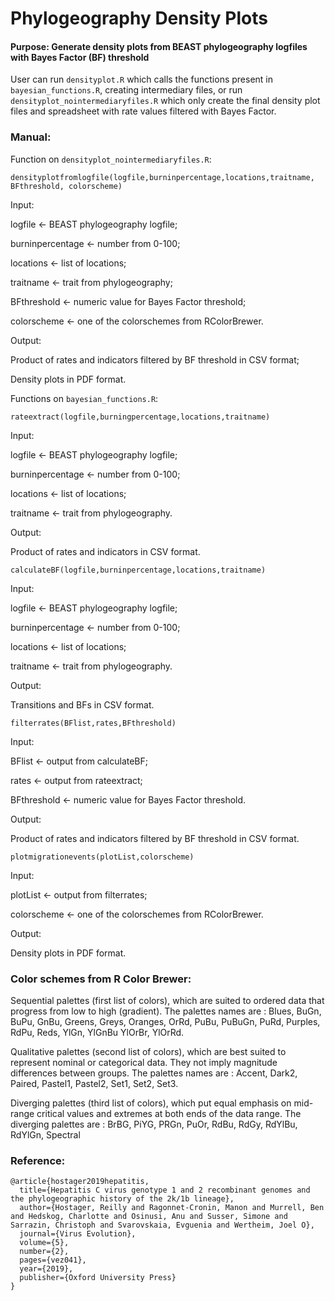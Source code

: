 # Phylogeography Density Plots

#### Purpose: Generate density plots from BEAST phylogeography logfiles with Bayes Factor (BF) threshold

User can run `densityplot.R` which calls the functions present in `bayesian_functions.R`, creating intermediary files, or run `densityplot_nointermediaryfiles.R` which only create the final density plot files and spreadsheet with rate values filtered with Bayes Factor.

### Manual:

Function on `densityplot_nointermediaryfiles.R`:

`densityplotfromlogfile(logfile,burninpercentage,locations,traitname, BFthreshold, colorscheme)`

Input:

logfile <- BEAST phylogeography logfile;

burninpercentage <- number from 0-100;

locations <- list of locations;

traitname <- trait from phylogeography;

BFthreshold <- numeric value for Bayes Factor threshold;

colorscheme <- one of the colorschemes from RColorBrewer.

Output:

Product of rates and indicators filtered by BF threshold in CSV format;

Density plots in PDF format.



Functions on `bayesian_functions.R`:

`rateextract(logfile,burningpercentage,locations,traitname)`

Input:

logfile <- BEAST phylogeography logfile;

burninpercentage <- number from 0-100;

locations <- list of locations;

traitname <- trait from phylogeography.

Output:

Product of rates and indicators in CSV format.



`calculateBF(logfile,burninpercentage,locations,traitname)`

Input:

logfile <- BEAST phylogeography logfile;

burninpercentage <- number from 0-100;

locations <- list of locations;

traitname <- trait from phylogeography.

Output:

Transitions and BFs in CSV format.


`filterrates(BFlist,rates,BFthreshold)`

Input:

BFlist <- output from calculateBF;

rates <- output from rateextract;

BFthreshold <- numeric value for Bayes Factor threshold.

Output:

Product of rates and indicators filtered by BF threshold in CSV format.


`plotmigrationevents(plotList,colorscheme)`

Input:

plotList <- output from filterrates;

colorscheme <- one of the colorschemes from RColorBrewer.

Output:

Density plots in PDF format.

### Color schemes from R Color Brewer:
Sequential palettes (first list of colors), which are suited to ordered data that progress from low to high (gradient). The palettes names are : Blues, BuGn, BuPu, GnBu, Greens, Greys, Oranges, OrRd, PuBu, PuBuGn, PuRd, Purples, RdPu, Reds, YlGn, YlGnBu YlOrBr, YlOrRd.

Qualitative palettes (second list of colors), which are best suited to represent nominal or categorical data. They not imply magnitude differences between groups. The palettes names are : Accent, Dark2, Paired, Pastel1, Pastel2, Set1, Set2, Set3.

Diverging palettes (third list of colors), which put equal emphasis on mid-range critical values and extremes at both ends of the data range. The diverging palettes are : BrBG, PiYG, PRGn, PuOr, RdBu, RdGy, RdYlBu, RdYlGn, Spectral

### Reference:

```
@article{hostager2019hepatitis,
  title={Hepatitis C virus genotype 1 and 2 recombinant genomes and the phylogeographic history of the 2k/1b lineage},
  author={Hostager, Reilly and Ragonnet-Cronin, Manon and Murrell, Ben and Hedskog, Charlotte and Osinusi, Anu and Susser, Simone and Sarrazin, Christoph and Svarovskaia, Evguenia and Wertheim, Joel O},
  journal={Virus Evolution},
  volume={5},
  number={2},
  pages={vez041},
  year={2019},
  publisher={Oxford University Press}
}
```
